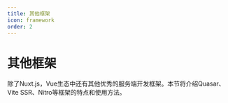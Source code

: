 ```yaml
---
title: 其他框架
icon: framework
order: 2
---
```


# 其他框架

除了Nuxt.js，Vue生态中还有其他优秀的服务端开发框架。本节将介绍Quasar、Vite SSR、Nitro等框架的特点和使用方法。
